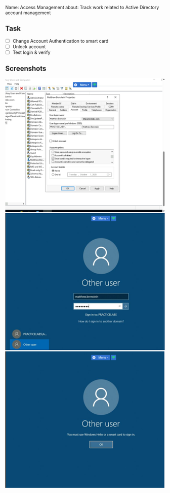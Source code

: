 Name: Access Management 
about: Track work related to Active Directory account management

## Task
- [ ] Change Account Authentication to smart card
- [ ] Unlock account
- [ ] Test login & verify

## Screenshots
![Access](./win10-access-1.png)
![Access](./win10-access-2.png)
![Access](./win10-access-3.png)
